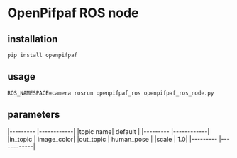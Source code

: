 # OpenPifpaf ROS node

## installation

```shell
pip install openpifpaf
```

## usage

```shell
ROS_NAMESPACE=camera rosrun openpifpaf_ros openpifpaf_ros_node.py
```

## parameters
|--------- |------------|
|topic name| default    |
|--------- |------------|
|in_topic  | image_color|
|out_topic | human_pose |
|scale     |         1.0|
|--------- |------------|
